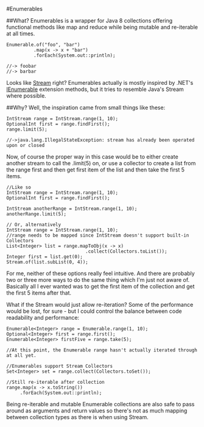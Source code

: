 #Enumerables


##What?
Enumerables is a wrapper for Java 8 collections offering functional methods like map and reduce while being mutable and re-iterable at all times.

```
Enumerable.of("foo", "bar")
          .map(x -> x + "bar")
          .forEach(System.out::println);

//-> foobar
//-> barbar
```
Looks like [Stream](http://docs.oracle.com/javase/8/docs/api/java/util/stream/package-summary.html) right? Enumerables actually is mostly inspired by .NET's [IEnumerable](http://msdn.microsoft.com/en-us/library/ckzcawb8.aspx) extension methods, but it tries to resemble Java's Stream where possible.

##Why?
Well, the inspiration came from small things like these:
```
IntStream range = IntStream.range(1, 10);
OptionalInt first = range.findFirst();
range.limit(5);

//->java.lang.IllegalStateException: stream has already been operated upon or closed
```
Now, of course the proper way in this case would be to either create another stream to call the .limit(5) on, or use a collector to create a list from the range first and then get first item of the list and then take the first 5 items.
```
//Like so
IntStream range = IntStream.range(1, 10);
OptionalInt first = range.findFirst();

IntStream anotherRange = IntStream.range(1, 10);
anotherRange.limit(5);

// Or, alternatively
IntStream range = IntStream.range(1, 10);
//range needs to be mapped since IntStream doesn't support built-in Collectors
List<Integer> list = range.mapToObj(x -> x)
                             .collect(Collectors.toList());
Integer first = list.get(0);
Stream.of(list.subList(0, 4));
```
For me, neither of these options really feel intuitive. And there are probably two or three more ways to do the same thing which I'm just not aware of.
Basically all I ever wanted was to get the first item of the collection and get the first 5 items after that.

What if the Stream would just allow re-iteration? Some of the performance would be lost, for sure - but I could control the balance between code readability and performance:
```
Enumerable<Integer> range = Enumerable.range(1, 10);
Optional<Integer> first = range.first();
Enumerable<Integer> firstFive = range.take(5);

//At this point, the Enumerable range hasn't actually iterated through at all yet.

//Enumerables support Stream Collectors
Set<Integer> set = range.collect(Collectors.toSet());

//Still re-iterable after collection
range.map(x -> x.toString())
     .forEach(System.out::println);
```
Being re-iterable and mutable Enumerable collections are also safe to pass around as arguments and return values so there's not as much mapping between collection types as there is when using Stream.
